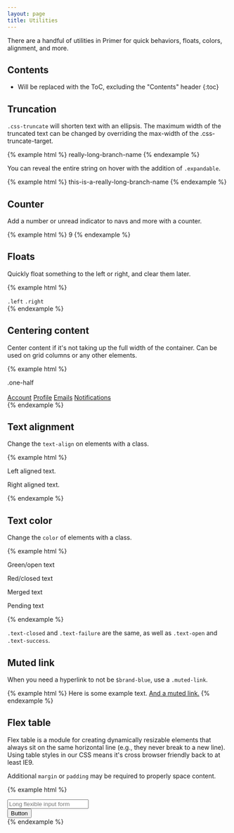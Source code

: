 ```yaml
---
layout: page
title: Utilities
---
```


There are a handful of utilities in Primer for quick behaviors, floats, colors, alignment, and more.

## Contents

* Will be replaced with the ToC, excluding the "Contents" header
{:toc}

## Truncation

`.css-truncate` will shorten text with an ellipsis. The maximum width of the truncated text can be changed by overriding the max-width of the .css-truncate-target.

{% example html %}
<span class="branch-ref css-truncate css-truncate-target">
  really-long-branch-name
</span>
{% endexample %}

You can reveal the entire string on hover with the addition of `.expandable`.

{% example html %}
<span class="css-truncate expandable">
  <span class="branch-ref css-truncate-target">this-is-a-really-long-branch-name</span>
</span>
{% endexample %}

## Counter

Add a number or unread indicator to navs and more with a counter.

{% example html %}
<span class="counter">9</span>
{% endexample %}

## Floats

Quickly float something to the left or right, and clear them later.

{% example html %}
<div class="clearfix">
  <code class="left">.left</code>
  <code class="right">.right</code>
</div>
{% endexample %}

## Centering content

Center content if it's not taking up the full width of the container. Can be used on grid columns or any other elements.


{% example html %}
<div class="columns">
  <div class="one-half column centered">
    .one-half
  </div>
</div>

<br />

<nav class="menu centered">
  <a class="menu-item selected" href="#">Account</a>
  <a class="menu-item" href="#">Profile</a>
  <a class="menu-item" href="#">Emails</a>
  <a class="menu-item" href="#">Notifications</a>
</nav>
{% endexample %}


## Text alignment

Change the `text-align` on elements with a class.

{% example html %}
<p class="text-left">Left aligned text.</p>
<p class="text-right">Right aligned text.</p>
{% endexample %}

## Text color

Change the `color` of elements with a class.

{% example html %}
<p class="text-open">Green/open text</p>
<p class="text-closed">Red/closed text</p>
<p class="text-merged">Merged text</p>
<p class="text-pending">Pending text</p>
{% endexample %}

`.text-closed` and `.text-failure` are the same, as well as `.text-open` and `.text-success`.

## Muted link

When you need a hyperlink to not be `$brand-blue`, use a `.muted-link`.

{% example html %}
Here is some example text. <a class="muted-link" href="#">And a muted link.</a>
{% endexample %}

## Flex table

Flex table is a module for creating dynamically resizable elements that always sit on the same horizontal line (e.g., they never break to a new line). Using table styles in our CSS means it's cross browser friendly back to at least IE9.

Additional `margin` or `padding` may be required to properly space content.

{% example html %}
<div class="flex-table">
  <div class="flex-table-item flex-table-item-primary">
    <input class="input-block" type="text" placeholder="Long flexible input form">
  </div>
  <div class="flex-table-item">
    <button class="btn" type="button">Button</button>
  </div>
</div>
{% endexample %}
